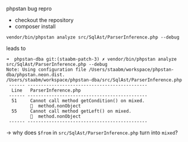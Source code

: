phpstan bug repro

- checkout the repository
- composer install

`vendor/bin/phpstan analyze src/SqlAst/ParserInference.php --debug`

leads to

```
➜  phpstan-dba git:(staabm-patch-3) ✗ vendor/bin/phpstan analyze src/SqlAst/ParserInference.php --debug
Note: Using configuration file /Users/staabm/workspace/phpstan-dba/phpstan.neon.dist.
/Users/staabm/workspace/phpstan-dba/src/SqlAst/ParserInference.php
 ------ ---------------------------------------------
  Line   ParserInference.php
 ------ ---------------------------------------------
  51     Cannot call method getCondition() on mixed.
         🪪  method.nonObject
  55     Cannot call method getLeft() on mixed.
         🪪  method.nonObject
 ------ ---------------------------------------------
```

-> why does `$from` in `src/SqlAst/ParserInference.php` turn into `mixed`?
